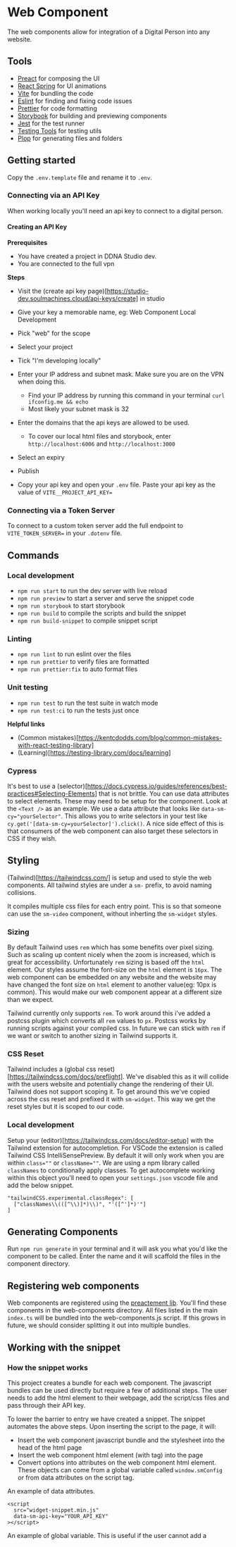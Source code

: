 # Web Component

The web components allow for integration of a Digital Person into any website.

## Tools

- [Preact](https://preactjs.com/) for composing the UI
- [React Spring](https://react-spring.io/) for UI animations
- [Vite](https://vitejs.dev/) for bundling the code
- [Eslint](https://eslint.org/) for finding and fixing code issues
- [Prettier](https://prettier.io/) for code formatting
- [Storybook](https://storybook.js.org/) for building and previewing components
- [Jest](https://jestjs.io/) for the test runner
- [Testing Tools](https://testing-library.com/) for testing utils
- [Plop](https://plopjs.com/) for generating files and folders

## Getting started

Copy the `.env.template` file and rename it to `.env`.

### Connecting via an API Key

When working locally you'll need an api key to connect to a digital person.

#### Creating an API Key

**Prerequisites**

- You have created a project in DDNA Studio dev.
- You are connected to the full vpn

**Steps**

- Visit the (create api key page)[https://studio-dev.soulmachines.cloud/api-keys/create] in studio
- Give your key a memorable name, eg: Web Component Local Development
- Pick "web" for the scope
- Select your project
- Tick "I'm developing locally"
- Enter your IP address and subnet mask. Make sure you are on the VPN when doing this.

  - Find your IP address by running this command in your terminal `curl ifconfig.me && echo`
  - Most likely your subnet mask is 32

- Enter the domains that the api keys are allowed to be used.
  - To cover our local html files and storybook, enter `http://localhost:6006` and `http://localhost:3000`
- Select an expiry
- Publish
- Copy your api key and open your `.env` file. Paste your api key as the value of `VITE__PROJECT_API_KEY=`

### Connecting via a Token Server

To connect to a custom token server add the full endpoint to `VITE_TOKEN_SERVER=` in your `.dotenv` file.

## Commands

### Local development

- `npm run start` to run the dev server with live reload
- `npm run preview` to start a server and serve the snippet code
- `npm run storybook` to start storybook
- `npm run build` to compile the scripts and build the snippet
- `npm run build-snippet` to compile snippet script

### Linting

- `npm run lint` to run eslint over the files
- `npm run prettier` to verify files are formatted
- `npm run prettier:fix` to auto format files

### Unit testing

- `npm run test` to run the test suite in watch mode
- `npm run test:ci` to run the tests just once

**Helpful links**

- (Common mistakes)[https://kentcdodds.com/blog/common-mistakes-with-react-testing-library]
- (Learning)[https://testing-library.com/docs/learning]

### Cypress

It's best to use a (selector)[https://docs.cypress.io/guides/references/best-practices#Selecting-Elements] that is not brittle. You can use data attributes to select elements. These may need to be setup for the component. Look at the `<Text />` as an example. We use a data attribute that looks like `data-sm-cy="yourSelector"`. This allows you to write selectors in your test like `cy.get('[data-sm-cy=yourSelector]').click()`. A nice side effect of this is that consumers of the web component can also target these selectors in CSS if they wish.

## Styling

(Tailwind)[https://tailwindcss.com/] is setup and used to style the web components. All tailwind styles are under a `sm-` prefix, to avoid naming collisions.

It compiles multiple css files for each entry point. This is so that someone can use the `sm-video` component, without inherting the `sm-widget` styles.

### Sizing

By default Tailwind uses `rem` which has some benefits over pixel sizing. Such as scaling up content nicely when the zoom is increased, which is great for accessibility. Unfortunately `rem` sizing is based off the `html` element. Our styles assume the font-size on the `html` element is `16px`. The web component can be embedded on any website and the website may have changed the font size on `html` element to another value(eg: 10px is common). This would make our web component appear at a different size than we expect.

Tailwind currently only supports `rem`. To work around this i've added a postcss plugin which converts all `rem` values to `px`. Postcss works by running scripts against your compiled css. In future we can stick with `rem` if we want or switch to another sizing in Tailwind supports it.

### CSS Reset

Tailwind includes a (global css reset)[https://tailwindcss.com/docs/preflight]. We've disabled this as it will collide with the users website and potentially change the rendering of their UI. Tailwind does not support scoping it. To get around this we've copied across the css reset and prefixed it with `sm-widget`. This way we get the reset styles but it is scoped to our code.

### Local development

Setup your (editor)[https://tailwindcss.com/docs/editor-setup] with the Tailwind extension for autocompletion. For VSCode the extension is called Tailwind CSS IntelliSensePreview. By default it will only work when you are within `class=""` or `className=""`. We are using a npm library called `classNames` to conditionally apply classes. To get autocomplete working within this object you'll need to open your `settings.json` vscode file and add the below snippet.

```
"tailwindCSS.experimental.classRegex": [
  ["classNames\\(([^\\)]*)\\)", "'([^']*)'"]
]
```

## Generating Components

Run `npm run generate` in your terminal and it will ask you what you'd like the component to be called. Enter the name and it will scaffold the files in the component directory.

## Registering web components

Web components are registered using the [preactement lib](https://github.com/jahilldev/component-elements). You'll find these components in the web-components directory. All files listed in the main `index.ts` will be bundled into the web-components.js script. If this grows in future, we should consider splitting it out into multiple bundles.

## Working with the snippet

### How the snippet works

This project creates a bundle for each web component. The javascript bundles can be used directly but require a few of additional steps. The user needs to add the html element to their webpage, add the script/css files and pass through their API key.

To lower the barrier to entry we have created a snippet. The snippet automates the above steps. Upon inserting the script to the page, it will:

- Insert the web component javascript bundle and the stylesheet into the head of the html page
- Insert the web component html element (with <sm-widget> tag) into the page
- Convert options into attributes on the web component html element. These objects can come from a global variable called `window.smConfig` or from data attributes on the script tag.

An example of data attributes.

```
<script
  src="widget-snippet.min.js"
  data-sm-api-key="YOUR_API_KEY"
></script>
```

An example of global variable. This is useful if the user cannot add a <script /> tag to their website and needs to paste in the script.

```
window.smConfig = {
  smApiKey: 'YOUR_API_KEY',
};
<script src="widget-snippet.min.js"></script>
```

The supported config options are:

- `smApiKey` the api key used to access the digital person.
- `smTokenServer` the url for the token server.
- `smProfilePicture` define a custom digital person profile picture.
- `smGreeting` define a custom greeting

### How it is built

1. `npm run build` is run to generate the assets. As part of this process it generates a file called `manifest.json`. This contains the asset names and paths that were generated.
2. There is a file called `build-snippet.js`. This:
   - reads the `manifest.json` file.
   - calls the template generation plugin we are using. The template is called `snippet.js.template`.
   - it takes the template, populating the filenames using the data from the manifest file. It outputs `widget-snippet.js` into the `dist` folder.
   - when the node env is production, it will preprend the asset urls with the CDN name
3. You run the above file by typing `npm run build-snippet`
4. After the file is built, UglifyJS is run to minify it and the minified version is outputted into the dist directory as `widget-snippet.min.js`.

### Running the snippet locally

Run `npm run preview`. This starts a local server, serving the `dist` folder. It also copies across the html files in `examples/snippet` to the `dist` folder. This is so that the html files can reference the built snippet scripts.

## Deployment

We deploy the bundles via github actions. The bundles are automatically deployed to the dev folder in the CDN, when code is merged in to master. There is a manual trigger which deploys the code to the production CDN.

Helpful urls:

- (Dev snippet)[https://static.soulmachines.com/dev/widget-snippet.min.js`]
- (Production snippet)[https://static.soulmachines.com/widget-snippet.min.js`]

## Linking to a local version of the Web SDK

Sometimes it's helpful to link to your local smwebsdk repo when debugging an issue. There are a few steps you need to do. These instructions assume you have the websdk repo checked out locally.

### Linking

1. In your terminal navigate to the websdk folder and run `npm link`
2. Run `npm run watch` to start watching the sdk files
3. In a seperate terminal navigate to the sm web component folder
4. Link to your local websdk by running `npm link "@soulmachines/smwebsdk"`
5. Open `vite.config.ts` and add optimizeDeps to the config. This is needed as vite does some special caching locally
   ```
   export default defineConfig({
     optimizeDeps: {
       exclude: ['@soulmachines/smwebsdk'],
     },
     ....
   ```
6. Run `npm run start` and it should be using your local websdk

### Unlinking

1. Remove the `optimizeDeps` object in `vite.config.ts` that you previously added
2. Open your terminal to the sm web component repo and run `npm unlink "@soulmachines/smwebsdk"`
3. Run `npm install`
